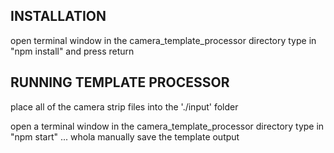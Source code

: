 ## INSTALLATION
open terminal window in the camera_template_processor directory
type in "npm install" and press return

## RUNNING TEMPLATE PROCESSOR

place all of the camera strip files into the './input' folder

open a terminal window in the camera_template_processor directory
type in "npm start"
... whola 
manually save the template output
